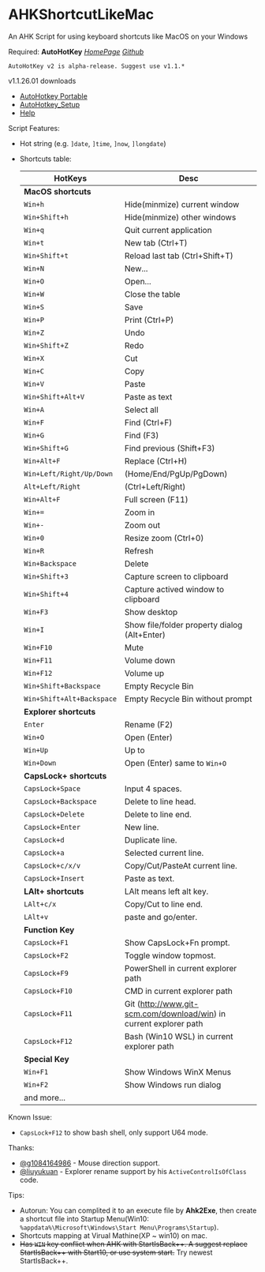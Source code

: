 # AHKShortcutLikeMac
An AHK Script for using keyboard shortcuts like MacOS on your Windows


Required: **AutoHotKey** [_HomePage_](https://www.autohotkey.com/) [_Github_](https://github.com/Lexikos/AutoHotkey_L/)
```
AutoHotKey v2 is alpha-release. Suggest use v1.1.*
```
v1.1.26.01 downloads
* [AutoHotkey Portable](https://www.autohotkey.com/download/1.1/AutoHotkey_1.1.26.01.zip)
* [AutoHotkey_Setup](https://www.autohotkey.com/download/1.1/AutoHotkey_1.1.26.01_setup.exe)
* [Help](https://www.autohotkey.com/download/1.1/AutoHotkeyHelp.zip)

Script Features:
* Hot string (e.g. `]date`, `]time`, `]now`, `]longdate`)
* Shortcuts table:

	| HotKeys                 | Desc                                                                          |
	| ---                     | ---                                                                           |
	| __MacOS shortcuts__     |                                                                               |
	| `Win+h`                 | Hide(minmize) current window                                                  |
	| `Win+Shift+h`           | Hide(minmize) other windows                                                   |
	| `Win+q`                 | Quit current application                                                      |
	| `Win+t`                 | New tab (Ctrl+T)                                                              |
	| `Win+Shift+t`           | Reload last tab (Ctrl+Shift+T)                                                |
	| `Win+N`                 | New...                                                                        |
	| `Win+O`                 | Open...                                                                       |
	| `Win+W`                 | Close the table                                                               |
	| `Win+S`                 | Save                                                                          |
	| `Win+P`                 | Print (Ctrl+P)                                                                |
	| `Win+Z`                 | Undo                                                                          |
	| `Win+Shift+Z`           | Redo                                                                          |
	| `Win+X`                 | Cut                                                                           |
	| `Win+C`                 | Copy                                                                          |
	| `Win+V`                 | Paste                                                                         |
	| `Win+Shift+Alt+V`       | Paste as text                                                                 |
	| `Win+A`                 | Select all                                                                    |
	| `Win+F`                 | Find (Ctrl+F)                                                                 |
	| `Win+G`                 | Find (F3)                                                                     |
	| `Win+Shift+G`           | Find previous (Shift+F3)                                                      |
	| `Win+Alt+F`             | Replace (Ctrl+H)                                                              |
	| `Win+Left/Right/Up/Down`| (Home/End/PgUp/PgDown)                                                        |
	| `Alt+Left/Right`        | (Ctrl+Left/Right)                                                             |
	| `Win+Alt+F`             | Full screen (F11)                                                             |
	| `Win+=`                 | Zoom in                                                                       |
	| `Win+-`                 | Zoom out                                                                      |
	| `Win+0`                 | Resize zoom (Ctrl+0)                                                          |
	| `Win+R`                 | Refresh                                                                       |
	| `Win+Backspace`         | Delete                                                                        |
	| `Win+Shift+3`           | Capture screen to clipboard                                                   |
	| `Win+Shift+4`           | Capture actived window to clipboard                                           |
	| `Win+F3`                | Show desktop                                                                  |
	| `Win+I`                 | Show file/folder property dialog (Alt+Enter)                                  |
	| `Win+F10`               | Mute                                                                          |
	| `Win+F11`               | Volume down                                                                   |
	| `Win+F12`               | Volume up                                                                     |
	| `Win+Shift+Backspace`   | Empty Recycle Bin                                                             |
	| `Win+Shift+Alt+Backspace`| Empty Recycle Bin without prompt                                             |
	| __Explorer shortcuts__  |                                                                               |
	| `Enter`                 | Rename (F2)                                                                   |
	| `Win+O`                 | Open (Enter)                                                                  |
	| `Win+Up`                | Up to                                                                         |
	| `Win+Down`              | Open (Enter) same to `Win+O`                                                  |
	| __CapsLock+ shortcuts__ |                                                                               |
	| `CapsLock+Space`        | Input 4 spaces.                                                               |
	| `CapsLock+Backspace`    | Delete to line head.                                                          |
	| `CapsLock+Delete`       | Delete to line end.                                                           |
	| `CapsLock+Enter`        | New line.                                                                     |
	| `CapsLock+d`            | Duplicate line.                                                               |
	| `CapsLock+a`            | Selected current line.                                                        |
	| `CapsLock+c/x/v`        | Copy/Cut/PasteAt current line.                                                |
	| `CapsLock+Insert`       | Paste as text.                                                                |
	| __LAlt+ shortcuts__     | LAlt means left alt key.                                                      |
	| `LAlt+c/x`              | Copy/Cut to line end.                                                         |
	| `LAlt+v`                | paste and go/enter.                                                           |
	| __Function Key__        |                                                                               |
	| `CapsLock+F1`           | Show CapsLock+Fn prompt.                                                      |
	| `CapsLock+F2`           | Toggle window topmost.                                                        |
	| `CapsLock+F9`           | PowerShell in current explorer path                                           |
	| `CapsLock+F10`          | CMD in current explorer path                                                  |
	| `CapsLock+F11`          | Git (http://www.git-scm.com/download/win) in current explorer path            |
	| `CapsLock+F12`          | Bash (Win10 WSL) in current explorer path                                     |
	| __Special Key__         |                                                                               |
	| `Win+F1`                | Show Windows WinX Menus                                                       |
	| `Win+F2`                | Show Windows run dialog                                                       |
	| and more...             |                                                                               |


Known Issue:
* `CapsLock+F12` to show bash shell, only support U64 mode.

Thanks: 
* [@g1084164986](https://github.com/g1084164986) - Mouse direction support.
* [@liuyukuan](http://blog.csdn.net/liuyukuan/article/details/53885184) - Explorer rename support by his `ActiveControlIsOfClass` code.


Tips:
* Autorun: You can complited it to an execute file by **Ahk2Exe**, then create a shortcut file into Startup Menu(Win10: `%appdata%\Microsoft\Windows\Start Menu\Programs\Startup`).
* Shortcuts mapping at Virual Mathine(XP ~ win10) on mac.
* ~~Has `WIN` key conflict when AHK with StartIsBack++. A suggest replace StartIsBack++ with Start10, or use system start.~~ Try newest StartIsBack++.

